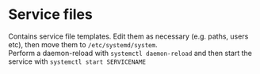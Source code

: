 # Service files

Contains service file templates.
Edit them as necessary (e.g. paths, users etc), then move them to `/etc/systemd/system`.  
Perform a daemon-reload with `systemctl daemon-reload` and then start the service with `systemctl start SERVICENAME`